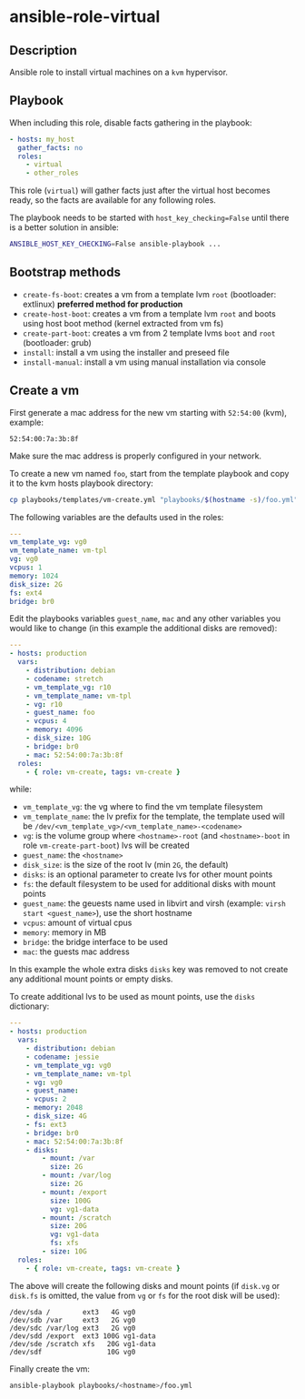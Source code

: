 # ansible-role-virtual

## Description

Ansible role to install virtual machines on a `kvm` hypervisor.

## Playbook

When including this role, disable facts gathering in the playbook:

```yaml
- hosts: my_host
  gather_facts: no
  roles:
    - virtual
    - other_roles
```

This role (`virtual`) will gather facts just after the virtual host becomes ready, so the facts are available for any following roles.

The playbook needs to be started with `host_key_checking=False` until there is a better solution in ansible:

```sh
ANSIBLE_HOST_KEY_CHECKING=False ansible-playbook ...
```

## Bootstrap methods

- `create-fs-boot`: creates a vm from a template lvm `root` (bootloader: extlinux) **preferred method for production**
- `create-host-boot`: creates a vm from a template lvm `root` and boots using host boot method (kernel extracted from vm fs)
- `create-part-boot`: creates a vm from 2 template lvms `boot` and `root` (bootloader: grub)
- `install`: install a vm using the installer and preseed file
- `install-manual`: install a vm using manual installation via console


## Create a vm

First generate a mac address for the new vm starting with `52:54:00` (kvm), example:

```
52:54:00:7a:3b:8f
```

Make sure the mac address is properly configured in your network.

To create a new vm named `foo`, start from the template playbook and copy it to the kvm hosts playbook directory:

```sh
cp playbooks/templates/vm-create.yml "playbooks/$(hostname -s)/foo.yml"
```

The following variables are the defaults used in the roles:

```yml
---
vm_template_vg: vg0
vm_template_name: vm-tpl
vg: vg0
vcpus: 1
memory: 1024
disk_size: 2G
fs: ext4
bridge: br0
```

Edit the playbooks variables `guest_name`, `mac` and any other variables you would like to change (in this example the additional disks are removed):

```yml
---
- hosts: production
  vars:
    - distribution: debian
    - codename: stretch
    - vm_template_vg: r10
    - vm_template_name: vm-tpl
    - vg: r10
    - guest_name: foo
    - vcpus: 4
    - memory: 4096
    - disk_size: 10G
    - bridge: br0
    - mac: 52:54:00:7a:3b:8f
  roles:
    - { role: vm-create, tags: vm-create }
```

while:

- `vm_template_vg`: the vg where to find the vm template filesystem
- `vm_template_name`: the lv prefix for the template, the template used will be `/dev/<vm_template_vg>/<vm_template_name>-<codename>`
- `vg`: is the volume group where `<hostname>-root` (and `<hostname>-boot` in role `vm-create-part-boot`) lvs will be created
- `guest_name`: the `<hostname>`
- `disk_size`: is the size of the root lv (min `2G`, the default)
- `disks`: is an optional parameter to create lvs for other mount points
- `fs`: the default filesystem to be used for additional disks with mount points
- `guest_name`: the geuests name used in libvirt and virsh (example: `virsh start <guest_name>`), use the short hostname
- `vcpus`: amount of virtual cpus
- `memory`: memory in MB
- `bridge`: the bridge interface to be used
- `mac`: the guests mac address

In this example the whole extra disks `disks` key was removed to not create any additional mount points or empty disks.

To create additional lvs to be used as mount points, use the `disks` dictionary:

```yml
---
- hosts: production
  vars:
    - distribution: debian
    - codename: jessie
    - vm_template_vg: vg0
    - vm_template_name: vm-tpl
    - vg: vg0
    - guest_name:
    - vcpus: 2
    - memory: 2048
    - disk_size: 4G
    - fs: ext3
    - bridge: br0
    - mac: 52:54:00:7a:3b:8f
    - disks:
        - mount: /var
          size: 2G
        - mount: /var/log
          size: 2G
        - mount: /export
          size: 100G
          vg: vg1-data
        - mount: /scratch
          size: 20G
          vg: vg1-data
          fs: xfs
        - size: 10G
  roles:
    - { role: vm-create, tags: vm-create }
```

The above will create the following disks and mount points (if `disk.vg` or  `disk.fs` is omitted, the value from `vg` or `fs` for the root disk will be used):

```
/dev/sda /        ext3   4G vg0
/dev/sdb /var     ext3   2G vg0
/dev/sdc /var/log ext3   2G vg0
/dev/sdd /export  ext3 100G vg1-data
/dev/sde /scratch xfs   20G vg1-data
/dev/sdf                10G vg0
```

Finally create the vm:

```sh
ansible-playbook playbooks/<hostname>/foo.yml
```
